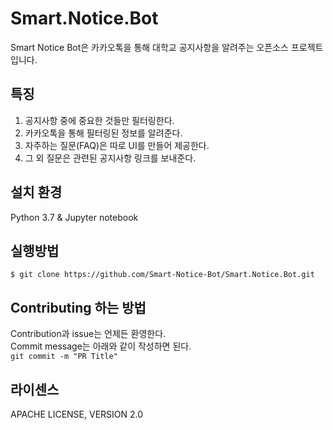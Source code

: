# Smart.Notice.Bot
Smart Notice Bot은 카카오톡을 통해 대학교 공지사항을 알려주는 오픈소스 프로젝트입니다.

## 특징
1. 공지사항 중에 중요한 것들만 필터링한다.
2. 카카오톡을 통해 필터링된 정보를 알려준다.
3. 자주하는 질문(FAQ)은 따로 UI를 만들어 제공한다.
4. 그 외 질문은 관련된 공지사항 링크를 보내준다.

## 설치 환경
Python 3.7 & Jupyter notebook

## 실행방법
```
$ git clone https://github.com/Smart-Notice-Bot/Smart.Notice.Bot.git
```

## Contributing 하는 방법
Contribution과 issue는 언제든 환영한다.<br>
Commit message는 아래와 같이 작성하면 된다.<br>
`git commit -m "PR Title"`


## 라이센스
APACHE LICENSE, VERSION 2.0
